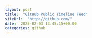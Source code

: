 ```yaml
---
layout: post
title:  "GitHub Public Timeline Feed"
siteUrl:  "http://github.com/"
date:  2025-02-03 13:45:15+00:00
categories: github
---
```

